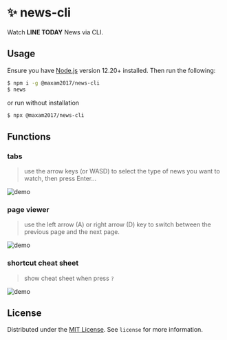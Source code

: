 # ✨ news-cli

Watch **LINE TODAY** News via CLI.

## Usage
Ensure you have [Node.js](https://nodejs.org) version 12.20+ installed. Then run the following:

```bash
$ npm i -g @maxam2017/news-cli
$ news
```

or run without installation
```bash
$ npx @maxam2017/news-cli
```

## Functions
### tabs
> use the arrow keys (or WASD) to select the type of news you want to watch, then press Enter...

![demo](https://imgur.com/s2PSyc5.gif)

### page viewer
> use the left arrow (A) or right arrow (D) key to switch between the previous page and the next page.

![demo](https://i.imgur.com/hY3yNPt.gif)

### shortcut cheat sheet
> show cheat sheet when press `?`

![demo](https://i.imgur.com/hYk5KtC.gif)


## License
Distributed under the [MIT License](https://choosealicense.com/licenses/mit/). See `license` for more information.